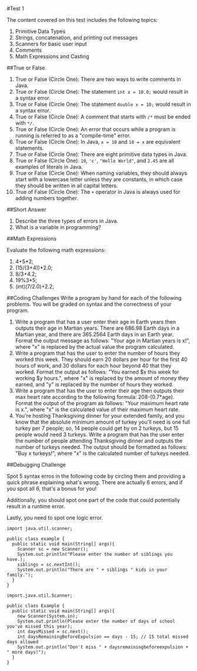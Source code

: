 #Test 1

The content covered on this test includes the following topics:

1. Primitive Data Types
2. Strings, concatenation, and printing out messages
3. Scanners for basic user input
4. Comments
5. Math Expressions and Casting


##True or False

1. True or False (Circle One): There are two ways to write comments in Java.
2. True or False (Circle One): The statement `int x = 10.0;` would result in a syntax error.
3. True or False (Circle One): The statement `double x = 10;` would result in a syntax error.
4. True or False (Circle One): A comment that starts with `/*` must be ended with `*/`.
5. True or False (Circle One): An error that occurs while a program is running is referred to as a "compile-time" error.
6. True or False (Circle One): In Java, `x = 10` and `10 = x` are equivalent statements.
7. True or False (Circle One): There are eight primitive data types in Java.
8. True or False (Circle One): `10`, `'c'`, `"Hello World"`, and `2.45` are all examples of literals in Java.
9. True or False (Circle One): When naming variables, they should always start with a lowercase letter unless they are constants, in which case they should be written in all capital letters.
10. True of False (Circle One): The `+` operator in Java is always used for adding numbers together.

##Short Answer
1. Describe the three types of errors in Java.
2. What is a variable in programming?

##Math Expressions

Evaluate the following math expressions:

1. 4+5*2;
2. (15/(3+4))*2.0;
3. 8/3+4.2;
4. 19%3*5;
5. (int)(7/2.0)+2.2;

##Coding Challenges
Write a program by hand for each of the following problems. You will be graded on syntax and the correctness of your program.

1. Write a program that has a user enter their age in Earth years then outputs their age in Martian years. There are 686.98 Earth days in a Martian year, and there are 365.2564 Earth days in an Earth year. Format the output message as follows: "Your age in Martian years is x!", where "x" is replaced by the actual value the program calculated.
2. Write a program that has the user to enter the number of hours they worked this week. They should earn 20 dollars per hour for the first 40 hours of work, and 30 dollars for each hour beyond 40 that they worked. Format the output as follows: "You earned $x this week for working $y hours.", where "x" is replaced by the amount of money they earned, and "y" is replaced by the number of hours they worked.
3. Write a program that has the user to enter their age then outputs their max heart rate according to the following formula: 208-(0.7*age). Format the output of the program as follows: "Your maximum heart rate is x.", where "x" is the calculated value of their maximum heart rate.
4. You're hosting Thanksgiving dinner for your extended family, and you know that the absolute minimum amount of turkey you'll need is one full turkey per 7 people; so, 14 people could get by on 2 turkeys, but 15 people would need 3 turkeys. Write a program that has the user enter the number of people attending Thanksgiving dinner and outputs the number of turkeys needed. The output should be formatted as follows: "Buy x turkeys!", where "x" is the calculated number of turkeys needed.

##Debugging Challenge

Spot 5 syntax erros in the following code by circling them and providing a quick phrase explaining what's wrong. There are actually 6 errors, and if you spot all 6, that's a bonus for you!

Additionally, you should spot one part of the code that could potentially result in a runtime error.

Lastly, you need to spot one logic error.

```
import java.util.scanner;

public class example {
  public static void main(String[] args){
    Scanner sc = new Scanner();
    System.out.println("Please enter the number of siblings you have.);
    siblings = sc.nextInt();
    System.out.println("There are " + siblings " kids in your family.");
  }
}
```

```
import.java.util.Scanner;

public class Example {
  public static void main(String[] args){
    new Scanner(System.in);
    System.out.println(Please enter the number of days of school you've missed this year);
    int daysMissed = sc.next();
    int daysRemainingBeforeExpulsion == days - 15; // 15 total missed days allowed
    System.out.println("Don't miss " + daysremainingbeforeexpulsion + " more days!");
  }
}
```